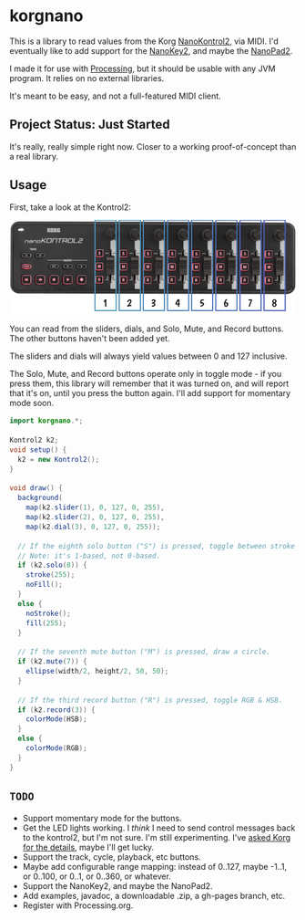 # korgnano

This is a library to read values from the Korg [NanoKontrol2](http://www.korg.com/us/products/controllers/nanokontrol2/), via MIDI. I'd eventually like to add support for the [NanoKey2](http://www.korg.com/us/products/controllers/nanokey2/), and maybe the [NanoPad2](http://www.korg.com/us/products/controllers/nanopad2/).

I made it for use with [Processing](http://processing.org), but it should be usable with any JVM program. It relies on no external libraries.

It's meant to be easy, and not a full-featured MIDI client.

## Project Status: Just Started

It's really, really simple right now. Closer to a working proof-of-concept than a real library.

## Usage

First, take a look at the Kontrol2:

![Korg NanoKontrol2](imgs/kontrol2-chart.png)

You can read from the sliders, dials, and Solo, Mute, and Record buttons. The other buttons haven't been added yet.

The sliders and dials will always yield values between 0 and 127 inclusive.

The Solo, Mute, and Record buttons operate only in toggle mode - if you press them, this library will remember that it was turned on, and will report that it's on, until you press the button again. I'll add support for momentary mode soon.

```java
import korgnano.*;

Kontrol2 k2;
void setup() {
  k2 = new Kontrol2();
} 

void draw() {
  background(
    map(k2.slider(1), 0, 127, 0, 255),
    map(k2.slider(2), 0, 127, 0, 255),
    map(k2.dial(3), 0, 127, 0, 255));
  
  // If the eighth solo button ("S") is pressed, toggle between stroke & fill.
  // Note: it's 1-based, not 0-based.
  if (k2.solo(8)) {
    stroke(255);
    noFill();
  }
  else {
    noStroke();
    fill(255);
  }
  
  // If the seventh mute button ("M") is pressed, draw a circle.
  if (k2.mute(7)) {
    ellipse(width/2, height/2, 50, 50);
  }
  
  // If the third record button ("R") is pressed, toggle RGB & HSB.
  if (k2.record(3)) {
    colorMode(HSB);
  }
  else {
    colorMode(RGB);
  }
}

```

## `TODO`

* Support momentary mode for the buttons.
* Get the LED lights working. I _think_ I need to send control messages back to the kontrol2, but I'm not sure. I'm still experimenting. I've [asked Korg for the details](https://twitter.com/danbernier/status/701535226707779585), maybe I'll get lucky.
* Support the track, cycle, playback, etc buttons.
* Maybe add configurable range mapping: instead of 0..127, maybe -1..1, or 0..100, or 0..1, or 0..360, or whatever.
* Support the NanoKey2, and maybe the NanoPad2.
* Add examples, javadoc, a downloadable .zip, a gh-pages branch, etc.
* Register with Processing.org.

